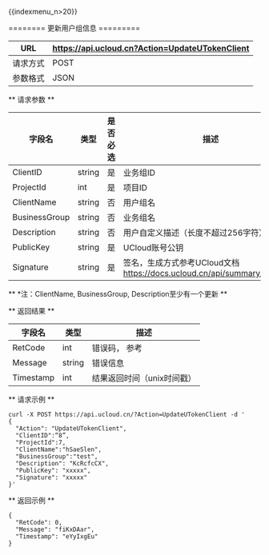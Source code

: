 {{indexmenu_n>20}}

\======== 更新用户组信息 =========

| URL  | <https://api.ucloud.cn?Action=UpdateUTokenClient> |
| ---- | ------------------------------------------------- |
| 请求方式 | POST                                              |
| 参数格式 | JSON                                              |

\*\* 请求参数 \*\*

| 字段名           | 类型     | 是否必选 | 描述                                                               |
| ------------- | ------ | ---- | ---------------------------------------------------------------- |
| ClientID      | string | 是    | 业务组ID                                                            |
| ProjectId     | int    | 是    | 项目ID                                                             |
| ClientName    | string | 否    | 用户组名                                                             |
| BusinessGroup | string | 否    | 业务组名                                                             |
| Description   | string | 否    | 用户自定义描述（长度不超过256字符）                                              |
| PublicKey     | string | 是    | UCloud账号公钥                                                       |
| Signature     | string | 是    | 签名，生成方式参考UCloud文档 <https://docs.ucloud.cn/api/summary/signature> |

\*\* \*注：ClientName, BusinessGroup, Description至少有一个更新 \*\*

\*\* 返回结果 \*\*

| 字段名       | 类型     | 描述                                                         |
| --------- | ------ | ---------------------------------------------------------- |
| RetCode   | int    | 错误码， 参考 [](/management_monitor/utoken/developer/errorcode) |
| Message   | string | 错误信息                                                       |
| Timestamp | int    | 结果返回时间（unix时间戳）                                            |

\*\* 请求示例 \*\*

    curl -X POST https://api.ucloud.cn/?Action=UpdateUTokenClient -d '
    {
      "Action": "UpdateUTokenClient",
      "ClientID":“8”,
      "ProjectId":7,
      "ClientName":"hSaeSlen",
      "BusinessGroup":"test",
      "Description": "KcRcfcCX",
      "PublicKey": "xxxxx",
      "Signature": "xxxxx"
    }'

\*\* 返回示例 \*\*

    {
      "RetCode": 0,
      "Message": "fiKxDAar",
      "Timestamp": "eYyIxgEu"
    }
